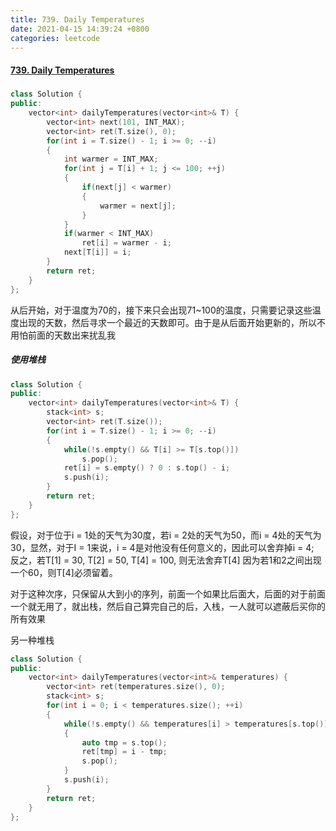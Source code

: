 ```yaml
---
title: 739. Daily Temperatures
date: 2021-04-15 14:39:24 +0800
categories: leetcode
---
```

#### [739. Daily Temperatures](https://leetcode.com/problems/daily-temperatures/)

#####
```c++
class Solution {
public:
    vector<int> dailyTemperatures(vector<int>& T) {
        vector<int> next(101, INT_MAX);
        vector<int> ret(T.size(), 0);
        for(int i = T.size() - 1; i >= 0; --i)
        {
            int warmer = INT_MAX;
            for(int j = T[i] + 1; j <= 100; ++j)
            {
                if(next[j] < warmer)
                {
                    warmer = next[j];
                }
            }
            if(warmer < INT_MAX)
                ret[i] = warmer - i;
            next[T[i]] = i;
        }
        return ret;
    }
};
```

从后开始，对于温度为70的，接下来只会出现71~100的温度，只需要记录这些温度出现的天数，然后寻求一个最近的天数即可。由于是从后面开始更新的，所以不用怕前面的天数出来扰乱我

##### 使用堆栈
```c++
class Solution {
public:
    vector<int> dailyTemperatures(vector<int>& T) {
        stack<int> s;
        vector<int> ret(T.size());
        for(int i = T.size() - 1; i >= 0; --i)
        {
            while(!s.empty() && T[i] >= T[s.top()])
                s.pop();
            ret[i] = s.empty() ? 0 : s.top() - i;
            s.push(i);
        }
        return ret;
    }
};
```

假设，对于位于i = 1处的天气为30度，若i = 2处的天气为50，而i = 4处的天气为30，显然，对于I = 1来说，i = 4是对他没有任何意义的，因此可以舍弃掉i = 4; <br>
反之，若T[1] = 30, T[2] = 50, T[4] = 100, 则无法舍弃T[4] 因为若1和2之间出现一个60，则T[4]必须留着。

对于这种次序，只保留从大到小的序列，前面一个如果比后面大，后面的对于前面一个就无用了，就出栈，然后自己算完自己的后，入栈，一人就可以遮蔽后买你的所有效果

另一种堆栈
```c++
class Solution {
public:
    vector<int> dailyTemperatures(vector<int>& temperatures) {
        vector<int> ret(temperatures.size(), 0);
        stack<int> s;
        for(int i = 0; i < temperatures.size(); ++i)
        {
            while(!s.empty() && temperatures[i] > temperatures[s.top()])
            {
                auto tmp = s.top();
                ret[tmp] = i - tmp;
                s.pop();
            }
            s.push(i);
        }
        return ret;
    }
};
```
